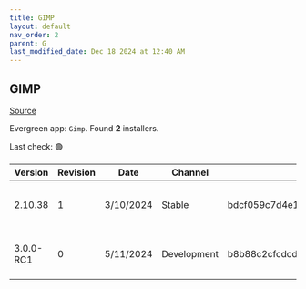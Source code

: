 ```yaml
---
title: GIMP
layout: default
nav_order: 2
parent: G
last_modified_date: Dec 18 2024 at 12:40 AM
---
```


## GIMP

[Source](https://www.gimp.org/)

Evergreen app: `Gimp`. Found **2** installers.

Last check: 🟢

| Version   | Revision | Date      | Channel     | Sha256                                                           | URI                                                                                                                                                                  |
| --------- | -------- | --------- | ----------- | ---------------------------------------------------------------- | -------------------------------------------------------------------------------------------------------------------------------------------------------------------- |
| 2.10.38   | 1        | 3/10/2024 | Stable      | bdcf059c7d4e1b0ab59f8dc5f199ebb60ae0445460bf67ff8e4e438a89cee3d8 | [https://forksystems.mm.fcix.net/gimp/gimp/v2.10/windows/gimp-2.10.38-setup-1.exe](https://forksystems.mm.fcix.net/gimp/gimp/v2.10/windows/gimp-2.10.38-setup-1.exe) |
| 3.0.0-RC1 | 0        | 5/11/2024 | Development | b8b88c2cfcdcd31aad6127e4183ef166cb2c652e29dd9dad5f97c6b877b4cd86 | [https://mirror.umd.edu/gimp/gimp/v3.0/windows/gimp-3.0.0-RC1-setup.exe](https://mirror.umd.edu/gimp/gimp/v3.0/windows/gimp-3.0.0-RC1-setup.exe)                     |
